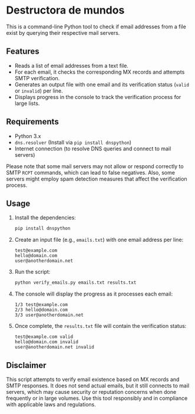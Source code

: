 # Destructora de mundos

This is a command-line Python tool to check if email addresses from a file exist by querying their respective mail servers.

## Features

- Reads a list of email addresses from a text file.
- For each email, it checks the corresponding MX records and attempts SMTP verification.
- Generates an output file with one email and its verification status (`valid` or `invalid`) per line.
- Displays progress in the console to track the verification process for large lists.

## Requirements

- Python 3.x
- `dns.resolver` (Install via `pip install dnspython`)
- Internet connection (to resolve DNS queries and connect to mail servers)
  
Please note that some mail servers may not allow or respond correctly to SMTP `RCPT` commands, which can lead to false negatives. Also, some servers might employ spam detection measures that affect the verification process.

## Usage

1. Install the dependencies:
   ```bash
   pip install dnspython
   ```

2. Create an input file (e.g., `emails.txt`) with one email address per line:
   ```
   test@example.com
   hello@domain.com
   user@anotherdomain.net
   ```

3. Run the script:
   ```bash
   python verify_emails.py emails.txt results.txt
   ```

4. The console will display the progress as it processes each email:
   ```
   1/3 test@example.com
   2/3 hello@domain.com
   3/3 user@anotherdomain.net
   ```

5. Once complete, the `results.txt` file will contain the verification status:
   ```
   test@example.com valid
   hello@domain.com invalid
   user@anotherdomain.net invalid
   ```

## Disclaimer

This script attempts to verify email existence based on MX records and SMTP responses. It does not send actual emails, but it still connects to mail servers, which may cause security or reputation concerns when done frequently or in large volumes. Use this tool responsibly and in compliance with applicable laws and regulations.